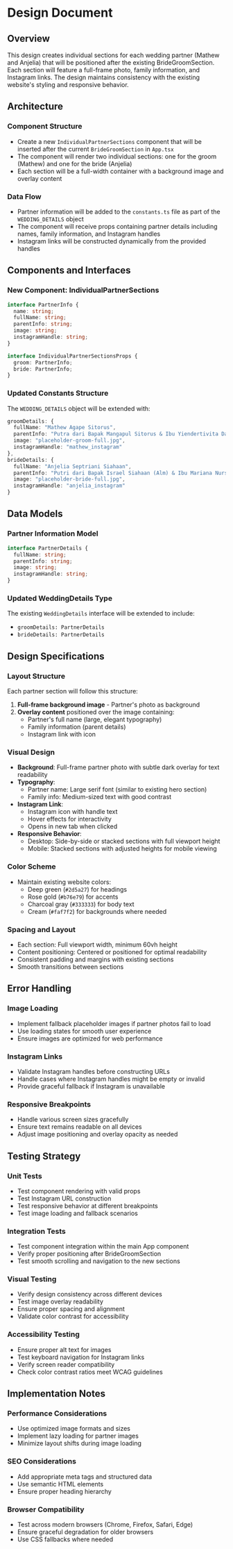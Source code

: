 # Design Document

## Overview

This design creates individual sections for each wedding partner (Mathew and Anjelia) that will be positioned after the existing BrideGroomSection. Each section will feature a full-frame photo, family information, and Instagram links. The design maintains consistency with the existing website's styling and responsive behavior.

## Architecture

### Component Structure
- Create a new `IndividualPartnerSections` component that will be inserted after the current `BrideGroomSection` in `App.tsx`
- The component will render two individual sections: one for the groom (Mathew) and one for the bride (Anjelia)
- Each section will be a full-width container with a background image and overlay content

### Data Flow
- Partner information will be added to the `constants.ts` file as part of the `WEDDING_DETAILS` object
- The component will receive props containing partner details including names, family information, and Instagram handles
- Instagram links will be constructed dynamically from the provided handles

## Components and Interfaces

### New Component: IndividualPartnerSections

```typescript
interface PartnerInfo {
  name: string;
  fullName: string;
  parentInfo: string;
  image: string;
  instagramHandle: string;
}

interface IndividualPartnerSectionsProps {
  groom: PartnerInfo;
  bride: PartnerInfo;
}
```

### Updated Constants Structure

The `WEDDING_DETAILS` object will be extended with:
```typescript
groomDetails: {
  fullName: "Mathew Agape Sitorus",
  parentInfo: "Putra dari Bapak Mangapul Sitorus & Ibu Yiendertivita Damanik",
  image: "placeholder-groom-full.jpg",
  instagramHandle: "mathew_instagram"
},
brideDetails: {
  fullName: "Anjelia Septriani Siahaan", 
  parentInfo: "Putri dari Bapak Israel Siahaan (Alm) & Ibu Mariana Nursita Hasibuansection",
  image: "placeholder-bride-full.jpg",
  instagramHandle: "anjelia_instagram"
}
```

## Data Models

### Partner Information Model
```typescript
interface PartnerDetails {
  fullName: string;
  parentInfo: string;
  image: string;
  instagramHandle: string;
}
```

### Updated WeddingDetails Type
The existing `WeddingDetails` interface will be extended to include:
- `groomDetails: PartnerDetails`
- `brideDetails: PartnerDetails`

## Design Specifications

### Layout Structure
Each partner section will follow this structure:
1. **Full-frame background image** - Partner's photo as background
2. **Overlay content** positioned over the image containing:
   - Partner's full name (large, elegant typography)
   - Family information (parent details)
   - Instagram link with icon

### Visual Design
- **Background**: Full-frame partner photo with subtle dark overlay for text readability
- **Typography**: 
  - Partner name: Large serif font (similar to existing hero section)
  - Family info: Medium-sized text with good contrast
- **Instagram Link**: 
  - Instagram icon with handle text
  - Hover effects for interactivity
  - Opens in new tab when clicked
- **Responsive Behavior**:
  - Desktop: Side-by-side or stacked sections with full viewport height
  - Mobile: Stacked sections with adjusted heights for mobile viewing

### Color Scheme
- Maintain existing website colors:
  - Deep green (`#2d5a27`) for headings
  - Rose gold (`#b76e79`) for accents
  - Charcoal gray (`#333333`) for body text
  - Cream (`#faf7f2`) for backgrounds where needed

### Spacing and Layout
- Each section: Full viewport width, minimum 60vh height
- Content positioning: Centered or positioned for optimal readability
- Consistent padding and margins with existing sections
- Smooth transitions between sections

## Error Handling

### Image Loading
- Implement fallback placeholder images if partner photos fail to load
- Use loading states for smooth user experience
- Ensure images are optimized for web performance

### Instagram Links
- Validate Instagram handles before constructing URLs
- Handle cases where Instagram handles might be empty or invalid
- Provide graceful fallback if Instagram is unavailable

### Responsive Breakpoints
- Handle various screen sizes gracefully
- Ensure text remains readable on all devices
- Adjust image positioning and overlay opacity as needed

## Testing Strategy

### Unit Tests
- Test component rendering with valid props
- Test Instagram URL construction
- Test responsive behavior at different breakpoints
- Test image loading and fallback scenarios

### Integration Tests
- Test component integration within the main App component
- Verify proper positioning after BrideGroomSection
- Test smooth scrolling and navigation to the new sections

### Visual Testing
- Verify design consistency across different devices
- Test image overlay readability
- Ensure proper spacing and alignment
- Validate color contrast for accessibility

### Accessibility Testing
- Ensure proper alt text for images
- Test keyboard navigation for Instagram links
- Verify screen reader compatibility
- Check color contrast ratios meet WCAG guidelines

## Implementation Notes

### Performance Considerations
- Use optimized image formats and sizes
- Implement lazy loading for partner images
- Minimize layout shifts during image loading

### SEO Considerations
- Add appropriate meta tags and structured data
- Use semantic HTML elements
- Ensure proper heading hierarchy

### Browser Compatibility
- Test across modern browsers (Chrome, Firefox, Safari, Edge)
- Ensure graceful degradation for older browsers
- Use CSS fallbacks where needed